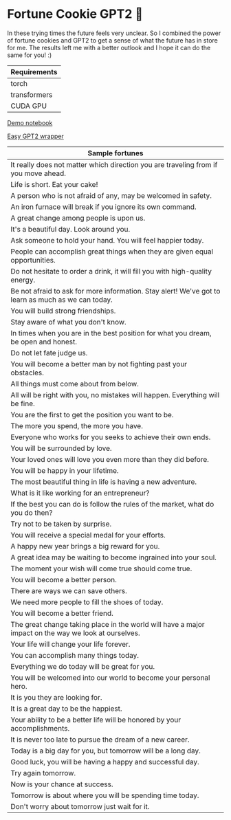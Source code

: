 # Fortune Cookie GPT2 :fortune_cookie:

In these trying times the future feels very unclear. So I combined the power of fortune cookies and GPT2 to get a sense of what the future has in store for me. The results left me with a better outlook and I hope it can do the same for you! :)

| Requirements |
| ------ |
| torch |
| transformers |
| CUDA GPU |

[Demo notebook](https://github.com/simon-larsson/fortune-cookie-gpt2/blob/master/demo_notebook.ipynb)

[Easy GPT2 wrapper](https://github.com/simon-larsson/fortune-cookie-gpt2/blob/master/easy_gpt2.py)

| Sample fortunes |
| ------ | 
|It really does not matter which direction you are traveling from if you move ahead.|
|Life is short. Eat your cake! |
|A person who is not afraid of any, may be welcomed in safety.|
|An iron furnace will break if you ignore its own command.|
|A great change among people is upon us.|
|It's a beautiful day. Look around you.|
|Ask someone to hold your hand. You will feel happier today.|
|People can accomplish great things when they are given equal opportunities.|
|Do not hesitate to order a drink, it will fill you with high-quality energy.|
|Be not afraid to ask for more information. Stay alert! We've got to learn as much as we can today.|
|You will build strong friendships.|
|Stay aware of what you don't know.|
|In times when you are in the best position for what you dream, be open and honest.|
|Do not let fate judge us.|
|You will become a better man by not fighting past your obstacles.|
|All things must come about from below.|
|All will be right with you, no mistakes will happen. Everything will be fine.|
|You are the first to get the position you want to be.|
|The more you spend, the more you have.|
|Everyone who works for you seeks to achieve their own ends.|
|You will be surrounded by love.|
|Your loved ones will love you even more than they did before.|
|You will be happy in your lifetime.|
|The most beautiful thing in life is having a new adventure.|
|What is it like working for an entrepreneur?|
|If the best you can do is follow the rules of the market, what do you do then?|
|Try not to be taken by surprise.|
|You will receive a special medal for your efforts.|
|A happy new year brings a big reward for you.|
|A great idea may be waiting to become ingrained into your soul.|
|The moment your wish will come true should come true.|
|You will become a better person.|
|There are ways we can save others.|
|We need more people to fill the shoes of today.|
|You will become a better friend.|
|The great change taking place in the world will have a major impact on the way we look at ourselves.|
|Your life will change your life forever.|
|You can accomplish many things today.|
|Everything we do today will be great for you.|
|You will be welcomed into our world to become your personal hero.|
|It is you they are looking for.|
|It is a great day to be the happiest.|
|Your ability to be a better life will be honored by your accomplishments.|
|It is never too late to pursue the dream of a new career.|
|Today is a big day for you, but tomorrow will be a long day.|
|Good luck, you will be having a happy and successful day.|
|Try again tomorrow.|
|Now is your chance at success.|
|Tomorrow is about where you will be spending time today.|
|Don't worry about tomorrow just wait for it.|
